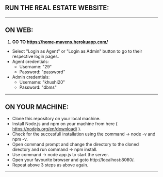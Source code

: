 ## RUN THE REAL ESTATE WEBSITE:
***

## ON WEB:
1. **GO TO https://home-mavens.herokuapp.com/**
* Select "Login as Agent" or "Login as Admin" button to go to their respective login pages.
* Agent credentials: 
    * Username: "29" 
    * Password: "password"
* Admin credentials: 
    * Username: "khushi20" 
    * Password: "dbms"
***
## ON YOUR MACHINE:
* Clone this repository on your local machine.
* Install Node.js and npm on your machine from here ( https://nodejs.org/en/download/ ). 
* Check for the succesfull installation using the command -> node -v and npm -v.
* Open command prompt and change the directory to the cloned directory and run command -> npm install.
* Use command -> node app.js to start the server.
* Open your favourite browser and goto http://localhost:8080/.
* Repeat above 3 steps as above again.
***
